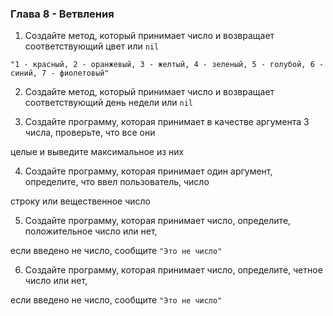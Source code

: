 ### Глава 8 - Ветвления

1. Создайте метод, который принимает число и возвращает соответствующий цвет или ```nil```

```"1 - красный, 2 - оранжевый, 3 - желтый, 4 - зеленый, 5 - голубой, 6 - синий, 7 - фиолетовый"```

2. Создайте метод, который принимает число и возвращает соответствующий день недели или ```nil```

3. Создайте программу, которая принимает в качестве аргумента 3 числа, проверьте, что все они

целые и выведите максимальное из них

4. Создайте программу, которая принимает один аргумент, определите, что ввел пользователь, число

строку или вещественное число

5. Создайте программу, которая принимает число, определите, положительное число или нет,

если введено не число, сообщите ```"Это не число"```

6. Создайте программу, которая принимает число, определите, четное число или нет,

если введено не число, сообщите ```"Это не число"```
